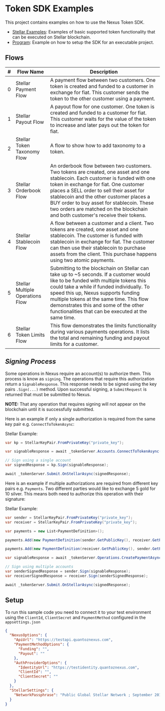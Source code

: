 ﻿# Token SDK Examples

This project contains examples on how to use the Nexus Token SDK.

- [Stellar Examples](./StellarExamples.cs): Examples of basic supported token functionality that can be executed on Stellar blockchain. 
- [Program](./Program.cs): Example on how to setup the SDK for an executable project.

## Flows

| # 	| **Flow Name**               	| **Description**                                                                                                                                                                                                                                                                                                                                                                                 	|
|---	|-----------------------------	|-------------------------------------------------------------------------------------------------------------------------------------------------------------------------------------------------------------------------------------------------------------------------------------------------------------------------------------------------------------------------------------------------	|
| 0 	| Stellar Payment Flow        	| A payment flow between two customers. One token is created and funded to a customer in exchange for fiat. This customer sends the token to the other customer using a payment.                                                                                                                                                                                                                  	|
| 1 	| Stellar Payout Flow         	| A payout flow for one customer. One token is created and funded to a customer for fiat. This customer waits for the value of the token to increase and later pays out the token for fiat.                                                                                                                                                                                                       	|
| 2 	| Stellar Token Taxonomy Flow 	| A flow to show how to add taxonomy to a token.                                                                                                                                                                                                                                                                                                                                                  	|
| 3 	| Stellar Orderbook Flow      	| An orderbook flow between two customers. Two tokens are created, one asset and one stablecoin. Each customer is funded with one token in exchange for fiat. One customer places a SELL order to sell their asset for stablecoin and the other customer places a BUY order to buy asset for stablecoin. These two orders are matched on the blockchain and both customer's receive their tokens. 	|
| 4 	| Stellar Stablecoin Flow     	| A flow between a customer and a client. Two tokens are created, one asset and one stablecoin. The customer  is funded with stablecoin in exchange for fiat. The customer can then use their stablecoin to purchase assets from the client. This purchase happens using two atomic payments.                                                                                                     	|
| 5 	| Stellar Multiple Operations Flow     	| Submitting to the blockchain on Stellar can take up to ~5 seconds. If a customer would like to be funded with multiple tokens this could take a while if funded individually. To speed this up, Nexus supports funding multiple tokens at the same time. This flow demonstrates this and some of the other functionalities that can be executed at the same time.                         |
| 6 	| Stellar Token Limits Flow     | This flow demonstrates the limits functionality during various payments operations. It lists the total and remaining funding and payout limits for a customer.                                                                                               	                                                                                                                                    |

## *Signing Process*
Some operations in Nexus require an account(s) to authorize them. This process is know as `signing`. The operations that require this authorization return a `SignableResponse`. This response needs to be signed using the key pairs `.Sign(...)` method. Upon successful signing, a `SubmitRequest` is returned that must be submitted to Nexus.

**NOTE:** That any operation that requires signing will not appear on the blockchain until it is successfully submitted.

Here is an example if only a single authorization is required from the same key pair e.g. `ConnectToTokenAsync`:

Stellar Example:
```csharp
var kp = StellarKeyPair.FromPrivateKey("private_key");

var signableResponse = await _tokenServer.Accounts.ConnectToTokenAsync(kp.GetAccountCode(), "Gold");

// Sign using a single account
var signedResponse = kp.Sign(signableResponse);

await _tokenServer.Submit.OnStellarAsync(signedResponse);
```

Here is an example if multiple authorizations are required from different key pairs e.g. `Payments`. Two different parties would like to exchange 5 gold for 10 silver. This means both need to authorize this operation with their signature:

Stellar Example:
```csharp
var sender = StellarKeyPair.FromPrivateKey("private_key");
var receiver = StellarKeyPair.FromPrivateKey("private_key");

var payments = new List<PaymentDefinition>();

payments.Add(new PaymentDefinition(sender.GetPublicKey(), receiver.GetPublicKey(), "Gold", 5));

payments.Add(new PaymentDefinition(receiver.GetPublicKey(), sender.GetPublicKey(), "Silver", 10));

var signableResponse = await _tokenServer.Operations.CreatePaymentAsync(payments);

// Sign using multiple accounts
var senderSignedResponse = sender.Sign(signableResponse);
var receiverSignedResponse = receiver.Sign(senderSignedResponse);

await _tokenServer.Submit.OnStellarAsync(signedResponse);
```

## Setup

To run this sample code you need to connect it to your test environment using the `ClientId`, `ClientSecret` and `PaymentMethod` configured in the `appsettings.json`

```json
{
  "NexusOptions": {
    "ApiUrl": "https://testapi.quantoznexus.com",
    "PaymentMethodOptions": {
      "Funding": "",
      "Payout": ""
    },
    "AuthProviderOptions": {
      "IdentityUrl": "https://testidentity.quantoznexus.com",
      "ClientId": "",
      "ClientSecret": ""
    }
  },
  "StellarSettings": {
    "NetworkPassphrase": "Public Global Stellar Network ; September 2015"
  }
}
```